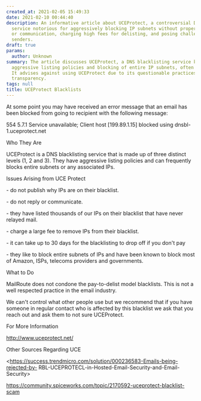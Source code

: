 ```yaml
---
created_at: 2021-02-05 15:49:33
date: 2021-02-10 00:44:40
description: An informative article about UCEProtect, a controversial DNS blacklisting
  service notorious for aggressively blocking IP subnets without proper justification
  or communication, charging high fees for delisting, and posing challenges for email
  senders.
draft: true
params:
  author: Unknown
summary: The article discusses UCEProtect, a DNS blacklisting service known for its
  aggressive listing policies and blocking of entire IP subnets, often without justification.
  It advises against using UCEProtect due to its questionable practices and lack of
  transparency.
tags: null
title: UCEProtect Blacklists
---
```



At some point you may have received an error message that an email has been
blocked from going to recipient with the following message:

554 5.7.1 Service unavailable; Client host [199.89.1.15] blocked using
dnsbl-1.uceprotect.net

Who They Are

UCEProtect is a DNS blacklisting service that is made up of three distinct
levels (1, 2 and 3). They have aggressive listing policies and can frequently
blocks entire subnets or any associated IPs.

Issues Arising from UCE Protect

\- do not publish why IPs are on their blacklist.

\- do not reply or communicate.

\- they have listed thousands of our IPs on their blacklist that have never
relayed mail.

\- charge a large fee to remove IPs from their blacklist.

\- it can take up to 30 days for the blacklisting to drop off if you don't pay

\- they like to block entire subnets of IPs and have been known to block most
of Amazon, ISPs, telecoms providers and governments.

What to Do

MailRoute does not condone the pay-to-delist model blacklists. This is not a
well respected practice in the email industry.

We can't control what other people use but we recommend that if you have
someone in regular contact who is affected by this blacklist we ask that you
reach out and ask them to not sure UCEProtect.

For More Information

<http://www.uceprotect.net/>

Other Sources Regarding UCE

<https://success.trendmicro.com/solution/000236583-Emails-being-rejected-by-
RBL-UCEPROTECL-in-Hosted-Email-Security-and-Email-Security>

<https://community.spiceworks.com/topic/2170592-uceprotect-blacklist-scam>


